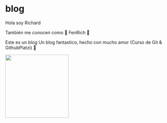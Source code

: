 # blog
Hola soy Richard 

También me conocen como 
&#128059; FenRich &#x1F43A;

Este es un blog Un blog fantastico, hecho con mucho amor (Curso de Git &amp; GithubPlatzi) &#128420;

<img src ="img/spidey.jpg" width= 200px>